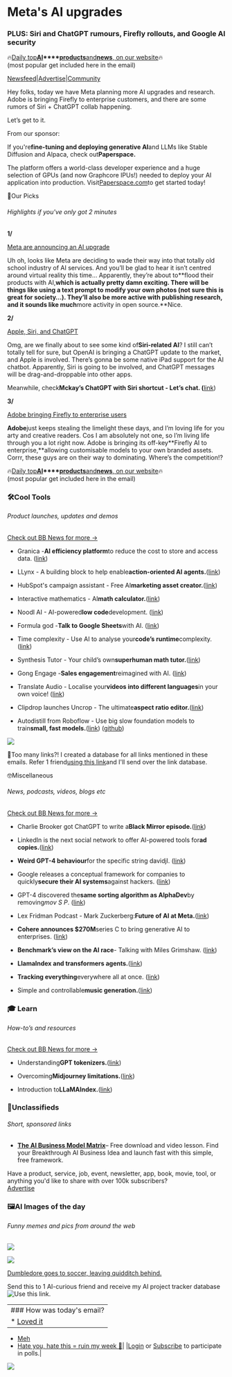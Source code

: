 # Meta's AI upgrades

### PLUS: Siri and ChatGPT rumours, Firefly rollouts, and Google AI security

🔥[Daily top](https://news.bensbites.co/?utm_source=bensbites\&utm_medium=referral\&utm_campaign=meta-s-ai-upgrades)**[AI](https://news.bensbites.co/?utm_source=bensbites\&utm_medium=referral\&utm_campaign=meta-s-ai-upgrades)\*\*\*\*[products](https://news.bensbites.co/?utm_source=bensbites\&utm_medium=referral\&utm_campaign=meta-s-ai-upgrades)**[and](https://news.bensbites.co/?utm_source=bensbites\&utm_medium=referral\&utm_campaign=meta-s-ai-upgrades)**[news](https://news.bensbites.co/?utm_source=bensbites\&utm_medium=referral\&utm_campaign=meta-s-ai-upgrades)**[, on our website](https://news.bensbites.co/?utm_source=bensbites\&utm_medium=referral\&utm_campaign=meta-s-ai-upgrades)🔥\
(most popular get included here in the email)

[Newsfeed](https://news.bensbites.co/?utm_source=bensbites\&utm_medium=referral\&utm_campaign=meta-s-ai-upgrades)|[Advertise](https://sponsor.bensbites.co/?utm_source=bensbites\&utm_medium=referral\&utm_campaign=meta-s-ai-upgrades)|[Community](https://discord.gg/qd92NKjDdE?utm_source=bensbites\&utm_medium=referral\&utm_campaign=meta-s-ai-upgrades)

Hey folks, today we have Meta planning more AI upgrades and research. Adobe is bringing Firefly to enterprise customers, and there are some rumors of Siri + ChatGPT collab happening.

Let’s get to it.

From our sponsor:

If you're**fine-tuning and deploying generative AI**and LLMs like Stable Diffusion and Alpaca, check out**Paperspace.**

The platform offers a world-class developer experience and a huge selection of GPUs (and now Graphcore IPUs!) needed to deploy your AI application into production. Visit[Paperspace.com](https://www.paperspace.com/?utm_medium=email\&utm_source=sponsor\&utm_campaign=bensbitesgradient)to get started today!

🤌Our Picks

###### Highlights if you've only got 2 minutes

**1/**

[Meta are announcing an AI upgrade](https://www.axios.com/2023/06/08/meta-ai-zuckerberg-announcement-generative?utm_source=bensbites\&utm_medium=referral\&utm_campaign=meta-s-ai-upgrades)

Uh oh, looks like Meta are deciding to wade their way into that totally old school industry of AI services. And you’ll be glad to hear it isn’t centred around virtual reality this time… Apparently, they’re about to\*\*flood their products with AI,**which is actually pretty damn exciting. There will be things like using a text prompt to modify your own photos (not sure this is great for society…). They’ll also be more active with publishing research, and it sounds like much**more activity in open source.\*\*Nice.

**2/**

[Apple, Siri, and ChatGPT](https://techcrunch.com/2023/06/08/chatgpt-comes-to-ipad-adds-support-for-siri-and-shortcuts/?utm_source=bensbites\&utm_medium=referral\&utm_campaign=meta-s-ai-upgrades)

Omg, are we finally about to see some kind of**Siri-related AI**? I still can’t totally tell for sure, but OpenAI is bringing a ChatGPT update to the market, and Apple is involved. There’s gonna be some native iPad support for the AI chatbot. Apparently, Siri is going to be involved, and ChatGPT messages will be drag-and-droppable into other apps.

Meanwhile, check**Mckay’s ChatGPT with Siri shortcut - Let’s chat. (**[link](https://twitter.com/mckaywrigley/status/1666886499382566912?utm_source=bensbites\&utm_medium=referral\&utm_campaign=meta-s-ai-upgrades))

**3/**

[Adobe bringing Firefly to enterprise users](https://techcrunch.com/2023/06/08/adobe-brings-firefly-to-the-enterprise/?utm_source=bensbites\&utm_medium=referral\&utm_campaign=meta-s-ai-upgrades)

**Adobe**just keeps stealing the limelight these days, and I’m loving life for you arty and creative readers. Cos I am absolutely not one, so I’m living life through you a lot right now. Adobe is bringing its off-key\*\*Firefly AI to enterprise,\*\*allowing customisable models to your own branded assets. Corrr, these guys are on their way to dominating. Where’s the competition!?

🔥[Daily top](https://news.bensbites.co/?utm_source=bensbites\&utm_medium=referral\&utm_campaign=meta-s-ai-upgrades)**[AI](https://news.bensbites.co/?utm_source=bensbites\&utm_medium=referral\&utm_campaign=meta-s-ai-upgrades)\*\*\*\*[products](https://news.bensbites.co/?utm_source=bensbites\&utm_medium=referral\&utm_campaign=meta-s-ai-upgrades)**[and](https://news.bensbites.co/?utm_source=bensbites\&utm_medium=referral\&utm_campaign=meta-s-ai-upgrades)**[news](https://news.bensbites.co/?utm_source=bensbites\&utm_medium=referral\&utm_campaign=meta-s-ai-upgrades)**[, on our website](https://news.bensbites.co/?utm_source=bensbites\&utm_medium=referral\&utm_campaign=meta-s-ai-upgrades)🔥\
(most popular get included here in the email)

### 🛠️Cool Tools

###### Product launches, updates and demos

[Check out BB News for more →](https://news.bensbites.co/?utm_source=bensbites\&utm_medium=referral\&utm_campaign=meta-s-ai-upgrades)

- Granica -**AI efficiency platform**to reduce the cost to store and access data. ([link](https://www.granica.ai/?utm_source=bensbites\&utm_medium=referral\&utm_campaign=meta-s-ai-upgrades))

- LLynx - A building block to help enable**action-oriented AI agents.**([link](https://twitter.com/edshrag/status/1666848695785254913?utm_source=bensbites\&utm_medium=referral\&utm_campaign=meta-s-ai-upgrades))

- HubSpot's campaign assistant - Free AI**marketing asset creator.**([link](https://www.hubspot.com/campaign-assistant?utm_source=bensbites\&utm_medium=referral\&utm_campaign=meta-s-ai-upgrades))

- Interactive mathematics - AI**math calculator.**([link](https://www.intmath.com/help/ai-problem-solver-home.php?utm_source=bensbites\&utm_medium=referral\&utm_campaign=meta-s-ai-upgrades))

- Noodl AI - AI-powered**low code**development. ([link](https://www.noodl.net/noodl-ai?utm_source=bensbites\&utm_medium=referral\&utm_campaign=meta-s-ai-upgrades))

- Formula god -**Talk to Google Sheets**with AI. ([link](https://www.formulagod.ai/?utm_source=bensbites\&utm_medium=referral\&utm_campaign=meta-s-ai-upgrades))

- Time complexity - Use AI to analyse your**code’s runtime**complexity. ([link](https://www.timecomplexity.ai/?utm_source=bensbites\&utm_medium=referral\&utm_campaign=meta-s-ai-upgrades))

- Synthesis Tutor - Your child’s own**superhuman math tutor.**([link](https://www.synthesis.com/tutor?utm_source=bensbites\&utm_medium=referral\&utm_campaign=meta-s-ai-upgrades))

- Gong Engage -**Sales engagement**reimagined with AI. ([link](https://www.gong.io/engage/?utm_source=bensbites\&utm_medium=referral\&utm_campaign=meta-s-ai-upgrades))

- Translate Audio - Localise your**videos into different languages**in your own voice! ([link](https://www.translateaudio.com/?utm_source=bensbites\&utm_medium=referral\&utm_campaign=meta-s-ai-upgrades))

- Clipdrop launches Uncrop - The ultimate**aspect ratio editor.**([link](https://stability.ai/blog/clipdrop-launches-uncrop-the-ultimate-aspect-ratio-editor?utm_source=bensbites\&utm_medium=referral\&utm_campaign=meta-s-ai-upgrades))

- Autodistill from Roboflow - Use big slow foundation models to train**small, fast models.**([link](https://blog.roboflow.com/autodistill/?utm_source=bensbites\&utm_medium=referral\&utm_campaign=meta-s-ai-upgrades)) ([github](https://github.com/autodistill/autodistill?utm_source=bensbites\&utm_medium=referral\&utm_campaign=meta-s-ai-upgrades))

![](https://media.beehiiv.com/cdn-cgi/image/fit=scale-down,format=auto,onerror=redirect,quality=80/uploads/asset/file/f02ea7dc-352a-4fa3-8c67-40265b6c1a51/image.png)

👋Too many links?! I created a database for all links mentioned in these emails. Refer 1 friend[using this link](https://www.bensbites.co/subscribe?ref=PLACEHOLDER)and I'll send over the link database.

🤓Miscellaneous

###### News, podcasts, videos, blogs etc

[Check out BB News for more →](https://news.bensbites.co/?utm_source=bensbites\&utm_medium=referral\&utm_campaign=meta-s-ai-upgrades)

- Charlie Brooker got ChatGPT to write a**Black Mirror episode.**([link](https://www.empireonline.com/tv/news/charlie-brooker-chatgpt-black-mirror-episode-exclusive-image/?utm_source=bensbites\&utm_medium=referral\&utm_campaign=meta-s-ai-upgrades))

- LinkedIn is the next social network to offer AI-powered tools for**ad copies.**([link](https://techcrunch.com/2023/06/08/linkedin-is-the-next-social-network-to-offer-ai-powered-tools-for-ad-copies/?utm_source=bensbites\&utm_medium=referral\&utm_campaign=meta-s-ai-upgrades))

- **Weird GPT-4 behaviour**for the specific string davidjl. ([link](https://twitter.com/goodside/status/1666598580319035392?utm_source=bensbites\&utm_medium=referral\&utm_campaign=meta-s-ai-upgrades))

- Google releases a conceptual framework for companies to quickly**secure their AI systems**against hackers. ([link](https://www.axios.com/2023/06/08/google-securing-ai-framework?utm_source=bensbites\&utm_medium=referral\&utm_campaign=meta-s-ai-upgrades))

- GPT-4 discovered the**same sorting algorithm as AlphaDev**by removing*mov S P*. ([link](https://twitter.com/DimitrisPapail/status/1666843952824168465?utm_source=bensbites\&utm_medium=referral\&utm_campaign=meta-s-ai-upgrades))

- Lex Fridman Podcast - Mark Zuckerberg:**Future of AI at Meta.**([link](https://www.youtube.com/watch?v=Ff4fRgnuFgQ\&utm_source=bensbites\&utm_medium=referral\&utm_campaign=meta-s-ai-upgrades))

- **Cohere announces $270M**series C to bring generative AI to enterprises. ([link](https://txt.cohere.com/announcement/?utm_source=bensbites\&utm_medium=referral\&utm_campaign=meta-s-ai-upgrades))

- **Benchmark’s view on the AI race**- Talking with Miles Grimshaw. ([link](https://techcrunch.com/2023/06/06/benchmarks-view-on-the-ai-race-talking-with-miles-grimshaw/?utm_source=bensbites\&utm_medium=referral\&utm_campaign=meta-s-ai-upgrades))

- **LlamaIndex and transformers agents.**([link](https://medium.com/llamaindex-blog/llamaindex-and-transformers-agents-67042ee1d8d6?utm_source=bensbites\&utm_medium=referral\&utm_campaign=meta-s-ai-upgrades))

- **Tracking everything**everywhere all at once. ([link](https://huggingface.co/papers/2306.05422?utm_source=bensbites\&utm_medium=referral\&utm_campaign=meta-s-ai-upgrades))

- Simple and controllable**music generation.**([link](https://huggingface.co/papers/2306.05284?utm_source=bensbites\&utm_medium=referral\&utm_campaign=meta-s-ai-upgrades))

### 🎓 Learn

###### How-to’s and resources

[Check out BB News for more →](https://news.bensbites.co/?utm_source=bensbites\&utm_medium=referral\&utm_campaign=meta-s-ai-upgrades)

- Understanding**GPT tokenizers.**([link](https://simonwillison.net/2023/Jun/8/gpt-tokenizers/?utm_source=bensbites\&utm_medium=referral\&utm_campaign=meta-s-ai-upgrades))

- Overcoming**Midjourney limitations.**([link](https://nejcsusec.beehiiv.com/p/overcoming-midjourney-limitations?utm_source=bensbites\&utm_medium=referral\&utm_campaign=meta-s-ai-upgrades))

- Introduction to**LLaMAIndex.**([link](https://twitter.com/matchaman11/status/1666826632017985538?utm_source=bensbites\&utm_medium=referral\&utm_campaign=meta-s-ai-upgrades))

### 📰Unclassifieds

###### Short, sponsored links

- **[The AI Business Model Matrix](https://go.howarddc.com/ai-idea-ben?utm_source=bensbites\&utm_medium=referral\&utm_campaign=meta-s-ai-upgrades)**– Free download and video lesson. Find your Breakthrough AI Business Idea and launch fast with this simple, free framework.

Have a product, service, job, event, newsletter, app, book, movie, tool, or anything you'd like to share with over 100k subscribers?\
[Advertise](https://sponsor.bensbites.co/?utm_source=bensbites\&utm_medium=referral\&utm_campaign=meta-s-ai-upgrades)

### 🖼AI Images of the day

###### Funny memes and pics from around the web

![](https://media.beehiiv.com/cdn-cgi/image/fit=scale-down,format=auto,onerror=redirect,quality=80/uploads/asset/file/2e200083-38c8-4148-95b9-5a68e70636b8/image.png)

![](https://media.beehiiv.com/cdn-cgi/image/fit=scale-down,format=auto,onerror=redirect,quality=80/uploads/asset/file/7fb8a9c4-110a-4863-bf6d-edb4bec13b95/image.png)

[Dumbledore goes to soccer, leaving quidditch behind.](https://www.reddit.com/r/weirddalle/comments/144rfo0/albus_dumbledore_playing_volleyball/?utm_source=bensbites\&utm_medium=referral\&utm_campaign=meta-s-ai-upgrades)

Send this to 1 AI-curious friend and receive my AI project tracker database![Use this link.](https://flight.beehiiv.net/v2/clicks/eyJhbGciOiJIUzI1NiIsInR5cCI6IkpXVCJ9.eyJ1cmwiOiJodHRwczovL3d3dy5iZW5zYml0ZXMuY28vc3Vic2NyaWJlP3JlZj1QTEFDRUhPTERFUiIsInBvc3RfaWQiOiIxNzM5ZGI0Yi02MTVkLTQ5NGQtYTA0ZC0zNmM4YTQ1ZjVmNDgiLCJwdWJsaWNhdGlvbl9pZCI6IjQ0N2Y2ZTYwLWUzNmEtNDY0Mi1iNmY4LTQ2YmViMTkwNDVlYyIsInZpc2l0X3Rva2VuIjoiNGMyMDZlYmYtMmJlZS00ZWUzLTg1YmQtZjBjODQzZjY0MDU1IiwiaWF0IjoxNjg2MzMxODA2Ljg1NiwiaXNzIjoib3JjaGlkIn0._2DygMtGphwC52shaNnKmi9KdixDZt5gFkOpBgcs7rI)

||
|:---|
|### How was today's email?|
|\* [Loved it](https://www.bensbites.co/login)

- [Meh](https://www.bensbites.co/login)
- [Hate you, hate this = ruin my week 🥹](https://www.bensbites.co/login)|
  |[Login](https://www.bensbites.co/login) or [Subscribe](https://www.bensbites.co/subscribe) to participate in polls.|

![](https://media.beehiiv.com/cdn-cgi/image/fit=scale-down,format=auto,onerror=redirect,quality=80/uploads/asset/file/1310d519-abf4-4f92-9bc3-cb3b0e6fed78/Screenshot_2022-12-13_at_14.55.58.png)
